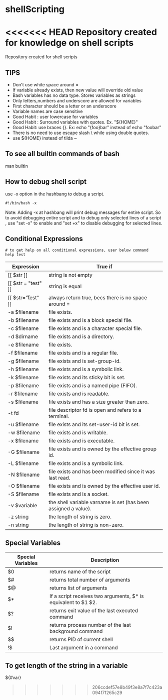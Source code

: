 # shellScripting
<<<<<<< HEAD
Repository created for knowledge on shell scripts
=======
Repository created for shell scripts

## TIPS
* Don't use white space around =
* If variable already exists, then new value will override old value
* Bash variables has no data type. Stores variables as strings
* Only letters,numbers and underscore are allowed for variables
* First character should be a letter or an underscore
* Variable names are case sensitive
* Good Habit : user lowercase for variables
* Good Habit : Surround variables with quotes. Ex. "${HOME}"
* Good Habit: use braces {}. Ex: echo "{foo}bar" instead of echo "foobar"
* There is no need to use escape slash \ while using double quotes. 
* use ${HOME} instead of tilda ~


## To see all builtin commands of bash
man builtin

## How to debug shell script
use -x option in the hashbang to debug a script.
```
#!/bin/bash -x
```
Note: Adding -x at hashbang will print debug messages for entire script. So to avoid debugging entire script and to debug only selected lines of a script , use "set -x" to enable and "set +x" to disable debugging for selected lines. 

## Conditional Expressions
```
# to get help on all conditional expressions, user below command
help test
```

|Expression  | True if                          |
|------------|----------------------------------|
| [[ $str ]] | string is not empty |
| [[ $str = "test" ]] | string is equal |
| [[ $str="ẗest" ]] | always return true, becs there is no space around = |
| -a $filename | file exists. |
| -b $filename | file exists and is a block special file. |
| -c $filename | file exists and is a character special file. |
| -d $dirname | file exists and is a directory.  |
| -e $filename | file exists. |
| -f $filename | file exists and is a regular file.  |
| -g $filename | file exists and is set-group-id. |
| -h $filename | file exists and is a symbolic link.|
| -k $filename | file exists and its sticky bit is set.  |
| -p $filename | file exists and is a named pipe (FIFO).  |
| -r $filename | file exists and is readable.  |
| -s $filename | file exists and has a size greater than zero.  |
| -t fd   | file descriptor fd is open and refers to a terminal.  |
| -u $filename | file exists and its set-user-id bit is set. |
| -w $filename | file exists and is writable. |
| -x $filename | file exists and is executable.  |
| -G $filename | file exists and is owned by the effective group id.  |
| -L $filename | file exists and is a symbolic link. |
| -N $filename | file exists and has been modified since it was last read. |
| -O $filename | file exists and is owned by the effective user id. |
| -S $filename | file exists and is a socket.  |
| -v $variable | the shell variable varname is set (has been assigned a value).   |
| -z string | the length of string is zero. |
| -n string | the length of string is non-zero. |


## Special Variables

| Special Variables | Description                                     |
|----|----------------------------------------------------------------|
| $0 | returns name of the script                                     |
| $# | returns total number of arguments                              |
| $@ | returns list of arguments                                      |
| $* | If a script receives two arguments, $* is equivalent to $1 $2. |
| $? | returns exit value of the last executed command                |
| $! | returns process number of the last background command          |
| $$ | returns PID of current shell                                   |
| !$ | Last argument in a command                                     |

## To get length of the string in a variable
${#var}
>>>>>>> 206ccdef57e8b49f3e8a7f7c423a094f7f265c29
